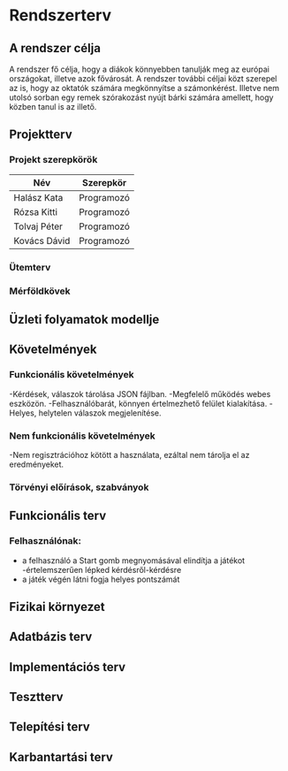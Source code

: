 # Rendszerterv

## A rendszer célja
A rendszer fő célja, hogy a diákok könnyebben tanulják meg az európai országokat, illetve azok fővárosát. A rendszer további céljai közt szerepel az is, hogy az oktatók számára megkönnyítse a számonkérést. Illetve nem utolsó sorban egy remek szórakozást nyújt bárki számára amellett, hogy közben tanul is az illető.
## Projektterv

### Projekt szerepkörök
| Név       | Szerepkör |
|-------------|-----------|
| Halász Kata | Programozó |
| Rózsa Kitti | Programozó |
| Tolvaj Péter | Programozó |
| Kovács Dávid  | Programozó |
### Ütemterv

### Mérföldkövek

## Üzleti folyamatok modellje

## Követelmények

### Funkcionális követelmények
-Kérdések, válaszok tárolása JSON fájlban.
-Megfelelő működés webes eszközön.
-Felhasználóbarát, könnyen értelmezhető felület kialakítása.
-Helyes, helytelen válaszok megjelenítése.

### Nem funkcionális követelmények
-Nem regisztrációhoz kötött a használata, ezáltal nem tárolja el az eredményeket.

### Törvényi előírások, szabványok

## Funkcionális terv
### Felhasználónak:
- a felhasználó a Start gomb megnyomásával elindítja a játékot
-értelemszerűen lépked kérdésről-kérdésre
- a játék végén látni fogja helyes pontszámát



## Fizikai környezet

## Adatbázis terv

## Implementációs terv

## Tesztterv

## Telepítési terv

## Karbantartási terv
